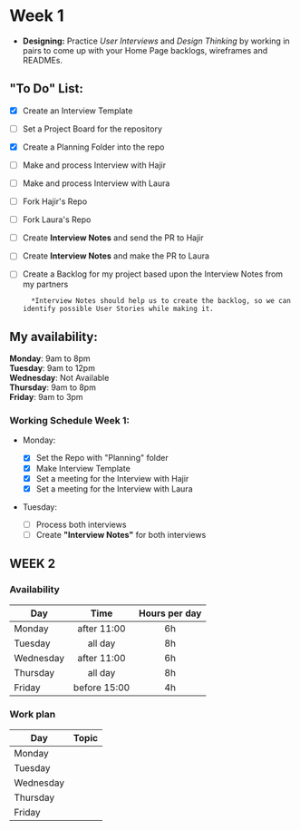 # Week 1
- **Designing:** Practice *User Interviews* and *Design Thinking* by working in pairs to come up with your Home Page backlogs, wireframes and READMEs.

## "To Do" List:  
- [x] Create an Interview Template
- [ ] Set a Project Board for the repository
- [x] Create a Planning Folder into the repo
- [ ] Make and process Interview with Hajir
- [ ] Make and process Interview with Laura 
- [ ] Fork Hajir's Repo
- [ ] Fork Laura's Repo
- [ ] Create **Interview Notes** and send the PR to Hajir
- [ ] Create **Interview Notes** and make the PR to Laura
- [ ] Create a Backlog for my project based upon the Interview Notes from my partners

        *Interview Notes should help us to create the backlog, so we can identify possible User Stories while making it.

## My availability:
**Monday**: 9am to 8pm  
**Tuesday**: 9am to 12pm  
**Wednesday**: Not Available  
**Thursday**: 9am to 8pm  
**Friday**: 9am to 3pm

### Working Schedule Week 1:
- Monday:  
  
    - [x] Set the Repo with "Planning" folder
    - [x] Make Interview Template
    - [x] Set a meeting for the Interview with Hajir
    - [x] Set a meeting for the Interview with Laura

- Tuesday: 
    - [ ] Process both interviews
    - [ ] Create __"Interview Notes"__ for both interviews

## WEEK 2

### Availability

| Day       |    Time     | Hours per day |
| --------- | :---------: | :-----------: |
| Monday    | after 11:00 |      6h       |
| Tuesday   |   all day   |      8h       |
| Wednesday | after 11:00 |      6h       |
| Thursday  |   all day   |      8h       |
| Friday    | before 15:00 |      4h       |

### Work plan

| Day       |                              Topic                               |
| --------- | :--------------------------------------------------------------: |
| Monday    |                  |
| Tuesday   |                  |
| Wednesday |                  |
| Thursday  |                  |
| Friday    |                  |

